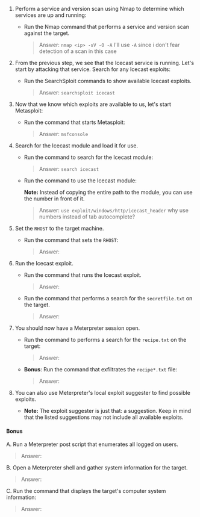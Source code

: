 1. Perform a service and version scan using Nmap to determine which services are up and running:

    - Run the Nmap command that performs a service and version scan against the target.

      > Answer: `nmap <ip> -sV -O -A` I'll use `-A` since i don't fear detection of a scan in this case
 
 
2. From the previous step, we see that the Icecast service is running. Let's start by attacking that service. Search for any Icecast exploits:
 
   - Run the SearchSploit commands to show available Icecast exploits.
  
     > Answer: `searchsploit icecast`

3. Now that we know which exploits are available to us, let's start Metasploit:
 
   - Run the command that starts Metasploit:
    
     > Answer: `msfconsole`
 
 
4. Search for the Icecast module and load it for use.
 
   - Run the command to search for the Icecast module:
     
     > Answer: `search icecast`
 

   - Run the command to use the Icecast module:

       **Note:** Instead of copying the entire path to the module, you can use the number in front of it.

     > Answer: `use exploit/windows/http/icecast_header` why use numbers instead of tab autocomplete?
 
 
5. Set the `RHOST` to the target machine.
 
   - Run the command that sets the `RHOST`:
      
     > Answer: 
 
6. Run the Icecast exploit.
 
   - Run the command that runs the Icecast exploit.
      
     > Answer: 
 
   - Run the command that performs a search for the `secretfile.txt` on the target.
      
     > Answer: 
  
 7. You should now have a Meterpreter session open.
 
    - Run the command to performs a search for the `recipe.txt` on the target:

      > Answer: 
 
 
    - **Bonus**: Run the command that exfiltrates the `recipe*.txt` file:


      > Answer: 
 

8. You can also use Meterpreter's local exploit suggester to find possible exploits.

 
   - **Note:** The exploit suggester is just that: a suggestion. Keep in mind that the listed suggestions may not include all available exploits.

 
#### Bonus
  
 
A. Run a Meterpreter post script that enumerates all logged on users.

  > Answer:
 
     
B. Open a Meterpreter shell and gather system information for the target.
 
  > Answer: 
 
C. Run the command that displays the target's computer system information:

   > Answer: 
